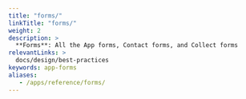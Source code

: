 ```yaml
---
title: "forms/"
linkTitle: "forms/"
weight: 2
description: >
  **Forms**: All the App forms, Contact forms, and Collect forms
relevantLinks: >
  docs/design/best-practices
keywords: app-forms
aliases:
   - /apps/reference/forms/
---
```


